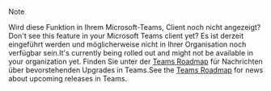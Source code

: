 > [!NOTE]
> <span data-ttu-id="f8e37-101">Wird diese Funktion in Ihrem Microsoft-Teams, Client noch nicht angezeigt?</span><span class="sxs-lookup"><span data-stu-id="f8e37-101">Don't see this feature in your Microsoft Teams client yet?</span></span> <span data-ttu-id="f8e37-102">Es ist derzeit eingeführt werden und möglicherweise nicht in Ihrer Organisation noch verfügbar sein.</span><span class="sxs-lookup"><span data-stu-id="f8e37-102">It's currently being rolled out and might not be available in your organization yet.</span></span> <span data-ttu-id="f8e37-103">Finden Sie unter der [Teams Roadmap](http://aka.ms/TeamsRoadmap) für Nachrichten über bevorstehenden Upgrades in Teams.</span><span class="sxs-lookup"><span data-stu-id="f8e37-103">See the [Teams Roadmap](http://aka.ms/TeamsRoadmap) for news about upcoming releases in Teams.</span></span> 